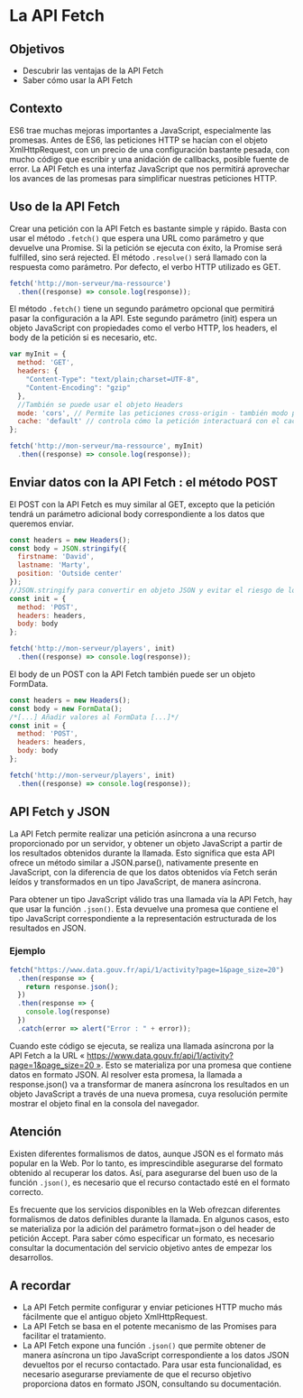 # La API Fetch

## Objetivos
- Descubrir las ventajas de la API Fetch
- Saber cómo usar la API Fetch

## Contexto
ES6 trae muchas mejoras importantes a JavaScript, especialmente las promesas. Antes de ES6, las peticiones HTTP se hacían con el objeto XmlHttpRequest, con un precio de una configuración bastante pesada, con mucho código que escribir y una anidación de callbacks, posible fuente de error. La API Fetch es una interfaz JavaScript que nos permitirá aprovechar los avances de las promesas para simplificar nuestras peticiones HTTP.

## Uso de la API Fetch
Crear una petición con la API Fetch es bastante simple y rápido. Basta con usar el método `.fetch()` que espera una URL como parámetro y que devuelve una Promise. Si la petición se ejecuta con éxito, la Promise será fulfilled, sino será rejected. El método `.resolve()` será llamado con la respuesta como parámetro. Por defecto, el verbo HTTP utilizado es GET.

```javascript
fetch('http://mon-serveur/ma-ressource')
  .then((response) => console.log(response));
```

El método `.fetch()` tiene un segundo parámetro opcional que permitirá pasar la configuración a la API. Este segundo parámetro (init) espera un objeto JavaScript con propiedades como el verbo HTTP, los headers, el body de la petición si es necesario, etc.

```javascript
var myInit = {
  method: 'GET',
  headers: {
    "Content-Type": "text/plain;charset=UTF-8",
    "Content-Encoding": "gzip"
  },
  //También se puede usar el objeto Headers
  mode: 'cors', // Permite las peticiones cross-origin - también modo por defecto
  cache: 'default' // controla cómo la petición interactuará con el caché HTTP del navegador
};

fetch('http://mon-serveur/ma-ressource', myInit)
  .then((response) => console.log(response));
```

## Enviar datos con la API Fetch : el método POST
El POST con la API Fetch es muy similar al GET, excepto que la petición tendrá un parámetro adicional body correspondiente a los datos que queremos enviar.

```javascript
const headers = new Headers();
const body = JSON.stringify({
  firstname: 'David',
  lastname: 'Marty',
  position: 'Outside center'
});
//JSON.stringify para convertir en objeto JSON y evitar el riesgo de los caracteres especiales.
const init = {
  method: 'POST',
  headers: headers,
  body: body
};

fetch('http://mon-serveur/players', init)
  .then((response) => console.log(response));
```

El body de un POST con la API Fetch también puede ser un objeto FormData.

```javascript
const headers = new Headers();
const body = new FormData();
/*[...] Añadir valores al FormData [...]*/
const init = {
  method: 'POST',
  headers: headers,
  body: body
};

fetch('http://mon-serveur/players', init)
  .then((response) => console.log(response));
```

## API Fetch y JSON
La API Fetch permite realizar una petición asíncrona a una recurso proporcionado por un servidor, y obtener un objeto JavaScript a partir de los resultados obtenidos durante la llamada. Esto significa que esta API ofrece un método similar a JSON.parse(), nativamente presente en JavaScript, con la diferencia de que los datos obtenidos vía Fetch serán leídos y transformados en un tipo JavaScript, de manera asíncrona.

Para obtener un tipo JavaScript válido tras una llamada vía la API Fetch, hay que usar la función `.json()`. Esta devuelve una promesa que contiene el tipo JavaScript correspondiente a la representación estructurada de los resultados en JSON.

### Ejemplo

```javascript
fetch("https://www.data.gouv.fr/api/1/activity?page=1&page_size=20")
  .then(response => {
    return response.json();
  })
  .then(response => {
    console.log(response)
  })
  .catch(error => alert("Error : " + error));
```

Cuando este código se ejecuta, se realiza una llamada asíncrona por la API Fetch a la URL « https://www.data.gouv.fr/api/1/activity?page=1&page_size=20 ». Esto se materializa por una promesa que contiene datos en formato JSON. Al resolver esta promesa, la llamada a response.json() va a transformar de manera asíncrona los resultados en un objeto JavaScript a través de una nueva promesa, cuya resolución permite mostrar el objeto final en la consola del navegador.

## Atención
Existen diferentes formalismos de datos, aunque JSON es el formato más popular en la Web. Por lo tanto, es imprescindible asegurarse del formato obtenido al recuperar los datos. Así, para asegurarse del buen uso de la función `.json()`, es necesario que el recurso contactado esté en el formato correcto.

Es frecuente que los servicios disponibles en la Web ofrezcan diferentes formalismos de datos definibles durante la llamada. En algunos casos, esto se materializa por la adición del parámetro format=json o del header de petición Accept. Para saber cómo especificar un formato, es necesario consultar la documentación del servicio objetivo antes de empezar los desarrollos.

## A recordar
- La API Fetch permite configurar y enviar peticiones HTTP mucho más fácilmente que el antiguo objeto XmlHttpRequest.
- La API Fetch se basa en el potente mecanismo de las Promises para facilitar el tratamiento.
- La API Fetch expone una función `.json()` que permite obtener de manera asíncrona un tipo JavaScript correspondiente a los datos JSON devueltos por el recurso contactado. Para usar esta funcionalidad, es necesario asegurarse previamente de que el recurso objetivo proporciona datos en formato JSON, consultando su documentación.